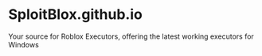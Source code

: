 # SploitBlox.github.io
Your source for Roblox Executors, offering the latest working executors for Windows
